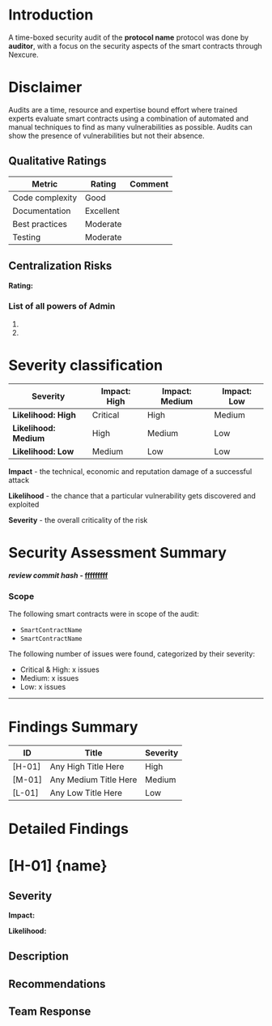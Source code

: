 # Introduction

A time-boxed security audit of the **protocol name** protocol was done by **auditor**, with a focus on the security aspects of the smart contracts through Nexcure.

# Disclaimer

Audits are a time, resource and expertise bound effort where trained experts evaluate smart contracts using a combination of automated and manual techniques to find as many vulnerabilities as possible. Audits can show the presence of vulnerabilities but not their absence.

## Qualitative Ratings

| Metric          | Rating    | Comment  |
| ------------    | --------  | -------- |
| Code complexity | Good      |          |
| Documentation   | Excellent |          |
| Best practices  | Moderate  |          |
| Testing         | Moderate  |          |

## Centralization Risks

**Rating:**

### List of all powers of Admin

1. 
2. 

# Severity classification

| Severity               | Impact: High | Impact: Medium | Impact: Low |
| ---------------------- | ------------ | -------------- | ----------- |
| **Likelihood: High**   | Critical     | High           | Medium      |
| **Likelihood: Medium** | High         | Medium         | Low         |
| **Likelihood: Low**    | Medium       | Low            | Low         |

**Impact** - the technical, economic and reputation damage of a successful attack

**Likelihood** - the chance that a particular vulnerability gets discovered and exploited

**Severity** - the overall criticality of the risk

# Security Assessment Summary

**_review commit hash_ - [fffffffff](url)**

### Scope

The following smart contracts were in scope of the audit:

- `SmartContractName`
- `SmartContractName`

The following number of issues were found, categorized by their severity:

- Critical & High: x issues
- Medium: x issues
- Low: x issues

---

# Findings Summary

| ID     | Title                   | Severity |
| ------ | ----------------------- | -------- |
| [H-01] | Any High Title Here     | High     |
| [M-01] | Any Medium Title Here   | Medium   |
| [L-01] | Any Low Title Here      | Low      |

# Detailed Findings

# [H-01] {name}

## Severity

**Impact:**

**Likelihood:**

## Description

## Recommendations

## Team Response
